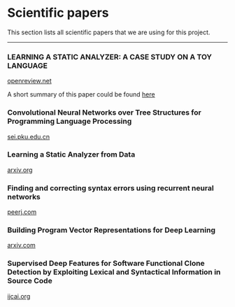 # Scientific papers

This section lists all scientific papers that we are using for this project.

---

### LEARNING A STATIC ANALYZER: A CASE STUDY ON A TOY LANGUAGE

[openreview.net](https://openreview.net/references/pdf?id=ry54RWtxx)

A short summary of this paper could be found [here](https://github.com/sagr4019/ResearchProject/wiki/Summary-of-%22TOY-LANGUAGE%22)

### Convolutional Neural Networks over Tree Structures for Programming Language Processing

[sei.pku.edu.cn](http://sei.pku.edu.cn/~zhanglu/Download/AAAI16.pdf)

### Learning a Static Analyzer from Data

[arxiv.org](https://arxiv.org/pdf/1611.01752.pdf)

### Finding and correcting syntax errors using recurrent neural networks

[peerj.com](https://peerj.com/preprints/3123.pdf)

### Building Program Vector Representations for Deep Learning

[arxiv.com](https://arxiv.org/pdf/1409.3358.pdf)

### Supervised Deep Features for Software Functional Clone Detection by Exploiting Lexical and Syntactical Information in Source Code

[ijcai.org](http://static.ijcai.org/proceedings-2017/0423.pdf)
